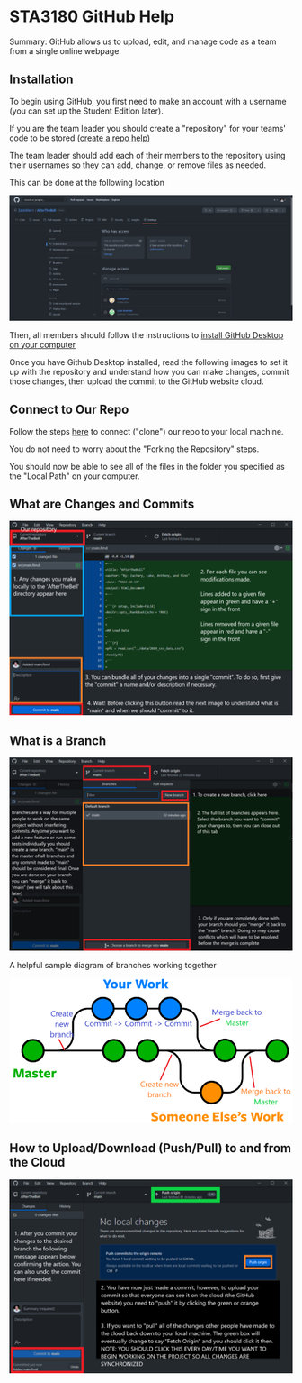# STA3180 GitHub Help

Summary: GitHub allows us to upload, edit, and manage code as a team from a single online webpage.

## Installation

To begin using GitHub, you first need to make an account with a username (you can set up the Student Edition later).

If you are the team leader you should create a "repository" for your teams' code to be stored ([create a repo help](https://docs.github.com/en/get-started/quickstart/create-a-repo))

The team leader should add each of their members to the repository using their usernames so they can add, change, or remove files as needed.

This can be done at the following location

![zero page](githubhelp0.PNG)

Then, all members should follow the instructions to [install GitHub Desktop on your computer](https://docs.github.com/en/desktop/installing-and-configuring-github-desktop/overview/getting-started-with-github-desktop)

Once you have Github Desktop installed, read the following images to set it up with the repository and understand
how you can make changes, commit those changes, then upload the commit to the GitHub website cloud.

## Connect to Our Repo

Follow the steps [here](https://docs.github.com/en/desktop/contributing-and-collaborating-using-github-desktop/adding-and-cloning-repositories/cloning-and-forking-repositories-from-github-desktop) to connect ("clone") our repo to your local machine.

You do not need to worry about the "Forking the Repository" steps.

You should now be able to see all of the files in the folder you specified as the "Local Path" on your computer.

## What are Changes and Commits

![first page](githubhelp1.png)

## What is a Branch

![second page](githubhelp2.png)

A helpful sample diagram of branches working together

![helpful diagram](githubhelp_branch_diagram.png)

## How to Upload/Download (Push/Pull) to and from the Cloud 

![third page](githubhelp3.png)




